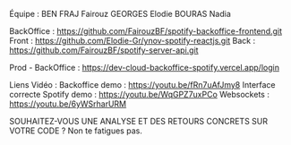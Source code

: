Équipe :
BEN FRAJ Fairouz
GEORGES Elodie
BOURAS Nadia

BackOffice : https://github.com/FairouzBF/spotify-backoffice-frontend.git
Front : https://github.com/Elodie-Gr/ynov-spotify-reactjs.git
Back : https://github.com/FairouzBF/spotify-server-api.git

Prod - BackOffice : https://dev-cloud-backoffice-spotify.vercel.app/login

Liens Vidéo :
Backoffice demo : https://youtu.be/fRn7uAfJmy8
Interface correcte Spotify demo : https://youtu.be/WqGPZ7uxPCo
Websockets : https://youtu.be/6yWSrharURM

SOUHAITEZ-VOUS UNE ANALYSE ET DES RETOURS CONCRETS SUR VOTRE CODE ?
Non te fatigues pas.
